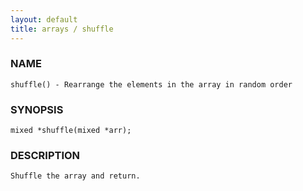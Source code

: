 ```yaml
---
layout: default
title: arrays / shuffle
---
```


### NAME

    shuffle() - Rearrange the elements in the array in random order

### SYNOPSIS

    mixed *shuffle(mixed *arr);

### DESCRIPTION

    Shuffle the array and return.
